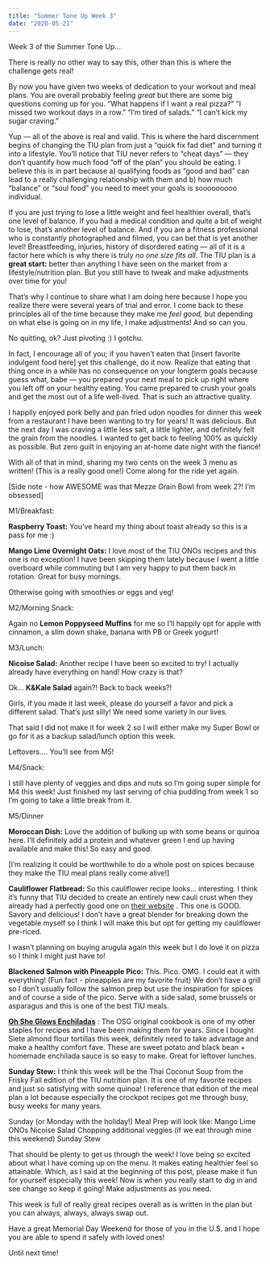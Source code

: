 ```yaml
---
title: "Summer Tone Up Week 3"
date: "2020-05-21"
---
```


Week 3 of the Summer Tone Up…

There is really no other way to say this, other than this is where the challenge gets real!

By now you have given two weeks of dedication to your workout and meal plans. You are overall probably feeling *great* but there are some big questions coming up for you. “What happens if I want a real pizza?” “I missed two workout days in a row.” “I’m tired of salads.” “I can’t kick my sugar craving.”

Yup — all of the above is real and valid. This is where the hard discernment begins of changing the TIU plan from just a “quick fix fad diet” and turning it into a lifestyle. You’ll notice that TIU never refers to “cheat days” — they don’t quantify how much food “off of the plan” you should be eating. I believe this is in part because a) qualifying foods as “good and bad” can lead to a really challenging relationship with them and b) how much “balance” or “soul food” you need to meet your goals is sooooooooo individual. 

If you are just trying to lose a little weight and feel healthier overall, that’s one level of balance. If you had a medical condition and quite a bit of weight to lose, that’s another level of balance. And if you are a fitness professional who is constantly photographed and filmed, you can bet that is yet another level! Breastfeeding, injuries, history of disordered eating — all of it is a factor here which is why there is truly *no one size fits all.* The TIU plan is a **great start:** better than anything I have seen on the market from a lifestyle/nutrition plan. But you still have to tweak and make adjustments over time for you!

That’s why I continue to share what I am doing here because I hope you realize there were several years of trial and error. I come back to these principles all of the time because they make me *feel good,* but depending on what else is going on in my life, I make adjustments! And so can you. 

No quitting, ok? Just pivoting :) I gotchu. 

In fact, I encourage all of you; if you haven’t eaten that [insert favorite indulgent food here] yet this challenge, do it now. Realize that eating that thing once in a while has no consequence on your longterm goals because guess what, babe — you prepared your next meal to pick up right where you left off on your healthy eating. You came prepared to crush your goals and get the most out of a life well-lived. That is such an attractive quality. 

I happily enjoyed pork belly and pan fried udon noodles for dinner this week from a restaurant I have been wanting to try for years! It was delicious. But the next day I was craving a little less salt, a little lighter, and definitely felt the grain from the noodles. I wanted to get back to feeling 100% as quickly as possible. But zero guilt in enjoying an at-home date night with the fiancé! 

With all of that in mind, sharing my two cents on the week 3 menu as written! (This is a really good one!) Come along for the ride yet again. 

[Side note - how AWESOME was that Mezze Grain Bowl from week 2?! I’m obsessed]

M1/Breakfast:

**Raspberry Toast:** You’ve heard my thing about toast already so this is a pass for me :) 

**Mango Lime Overnight Oats:** I love most of the TIU ONOs recipes and this one is no exception! I have been skipping them lately because I went a little overboard while commuting but I am very happy to put them back in rotation. Great for busy mornings. 

Otherwise going with smoothies or eggs and veg! 

M2/Morning Snack:

Again no **Lemon Poppyseed Muffins** for me so I’ll happily opt for apple with cinnamon, a slim down shake, banana with PB or Greek yogurt! 

M3/Lunch:

**Nicoise Salad:** Another recipe I have been so excited to try! I actually already have everything on hand! How crazy is that?

Ok… **K&Kale Salad** again?! Back to back weeks?! 

Girls, if you made it last week, please do yourself a favor and pick a different salad. That’s just silly! We need some variety in our lives.

That said I did not make it for week 2 so I will either make my Super Bowl or go for it as a backup salad/lunch option this week. 

Leftovers…. You’ll see from M5!

M4/Snack:

I still have plenty of veggies and dips and nuts so I’m going super simple for M4 this week! Just finished my last serving of chia pudding from week 1 so I’m going to take a little break from it. 

M5/Dinner

**Moroccan Dish:** Love the addition of bulking up with some beans or quinoa here. I’ll definitely add a protein and whatever green I end up having available and make this! So easy and good.

[I’m realizing it could be worthwhile to do a whole post on spices because they make the TIU meal plans really come alive!]

**Cauliflower Flatbread:** So this cauliflower recipe looks… interesting. I think it’s funny that TIU decided to create an entirely new cauli crust when they already had a perfectly good one on [their website](https://www.toneitup.com/recipe/cauliflower-crust-pizza-three-ways/) . This one is GOOD. Savory and delicious! I don’t have a great blender for breaking down the vegetable myself so I think I will make this but opt for getting my cauliflower pre-riced.

I wasn’t planning on buying arugula again this week but I do love it on pizza so I think I might just have to! 

**Blackened Salmon with Pineapple Pico:** This. Pico. OMG. I could eat it with everything! (Fun fact - pineapples are my favorite fruit) We don’t have a grill so I don’t usually follow the salmon prep but use the inspiration for spices and of course a side of the pico. Serve with a side salad, some brussels or asparagus and this is one of the best TIU meals. 

[**Oh She Glows Enchiladas**](https://ohsheglows.com/2011/05/04/vegan-enchiladas-with-cilantro-avocado-cream-sauce-2/) : The OSG original cookbook is one of my other staples for recipes and I have been making them for years. Since I bought Siete almond flour tortillas this week, definitely need to take advantage and make a healthy comfort fave. These are sweet potato and black bean + homemade enchilada sauce is so easy to make. Great for leftover lunches. 

**Sunday Stew:** I think this week will be the Thai Coconut Soup from the Frisky Fall edition of the TIU nutrition plan. It is one of my favorite recipes and just so satisfying with some quinoa! I reference that edition of the meal plan a lot because especially the crockpot recipes got me through busy, busy weeks for many years. 

Sunday (or Monday with the holiday!) Meal Prep will look like:
Mango Lime ONOs
Nicoise Salad
Chopping additional veggies (if we eat through mine this weekend) 
Sunday Stew 

That should be plenty to get us through the week! I love being so excited about what I have coming up on the menu. It makes eating healthier feel so attainable. Which, as I said at the beginning of this post, please make it fun for yourself especially this week! Now is when you really start to dig in and see change so keep it going! Make adjustments as you need.

This week is full of really great recipes overall as is written in the plan but you can always, always, always swap out. 

Have a great Memorial Day Weekend for those of you in the U.S. and I hope you are able to spend it safely with loved ones! 

Until next time!
